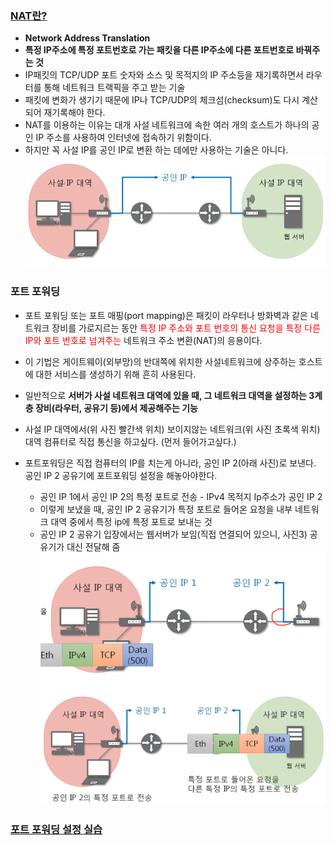 ### [NAT란?](https://youtu.be/Qle5cfCcuEY?list=PL0d8NnikouEWcF1jJueLdjRIC4HsUlULi)

- **Network Address Translation**
- **특정 IP주소에 특정 포트번호로 가는 패킷을 다른 IP주소에 다른 포트번호로 바꿔주는 것**
- IP패킷의 TCP/UDP 포트 숫자와 소스 및 목적지의 IP 주소등을 재기록하면서 라우터를 통해 네트워크 트랙픽을 주고 받는 기술
- 패킷에 변화가 생기기 때문에 IP나 TCP/UDP의 체크섬(checksum)도 다시 계산되어 재기록해야 한다.
- NAT를 이용하는 이유는 대개 사설 네트워크에 속한 여러 개의 호스트가 하나의 공인 IP 주소를 사용하여 인터넷에 접속하기 위함이다.
- 하지만 꼭 사설 IP를 공인 IP로 변환 하는 데에만 사용하는 기술은 아니다.
![Alt text](<../../resources/Computer Science/Network/NAT/nat.png>)

### 포트 포워딩

- 포트 포워딩 또는 포트 매핑(port mapping)은 패킷이 라우터나 방화벽과 같은 네트워크 장비를 가로지르는 동안 <span style="color:red">특정 IP 주소와 포트 번호의 통신 요청을 특정 다른 IP와 포트 번호로 넘겨주는</span> 네트워크 주소 변환(NAT)의 응용이다.
- 이 기법은 게이트웨이(외부망)의 반대쪽에 위치한 사설네트워크에 상주하는 호스트에 대한 서비스를 생성하기 위해 흔히 사용된다.
- 일반적으로 **서버가 사설 네트워크 대역에 있을 때, 그 네트워크 대역을 설정하는 3계층 장비(라우터, 공유기 등)에서 제공해주는 기능**
- 사설 IP 대역에서(위 사진 빨간색 위치) 보이지않는 네트워크(위 사진 초록색 위치)대역 컴퓨터로 직접 통신을 하고싶다. (먼저 들어가고싶다.)
- 포트포워딩은 직접 컴퓨터의 IP를 치는게 아니라, 공인 IP 2(아래 사진)로 보낸다. 공인 IP 2 공유기에 포트포워딩 설정을 해놓아야한다.
	
    - 공인 IP 1에서 공인 IP 2의 특정 포트로 전송 - IPv4 목적지 Ip주소가 공인 IP 2
    - 이렇게 보냈을 때, 공인 IP 2 공유기가 특정 포트로 들어온 요청을 내부 네트워크 대역 중에서 특정 ip에 특정 포트로 보내는 것
    - 공인 IP 2 공유기 입장에서는 웹서버가 보임(직접 연결되어 있으니, 사진3) 공유기가 대신 전달해 줌
![Alt text](<../../resources/Computer Science/Network/NAT/port.png>)
![Alt text](<../../resources/Computer Science/Network/NAT/port2.png>)

### [포트 포워딩 설정 실습](https://youtu.be/EvYI14QdM6A?list=PL0d8NnikouEWcF1jJueLdjRIC4HsUlULi)


